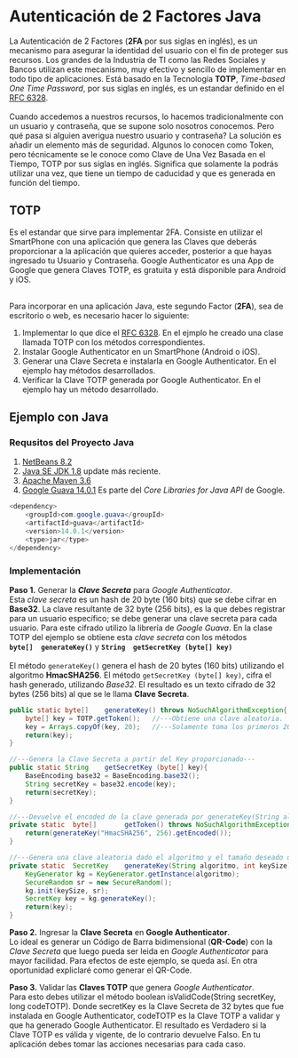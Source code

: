 # Autenticación de 2 Factores Java
La Autenticación de 2 Factores (**2FA** por sus siglas en inglés), es un mecanismo para asegurar la identidad del usuario con el fin de proteger sus recursos. Los grandes de la Industria de TI como las Redes Sociales y Bancos utilizan este mecanismo, muy efectivo y sencillo de implementar en todo tipo de aplicaciones. Está basado en la Tecnología **TOTP**, *Time-based One Time Password*, por sus siglas en inglés, es un estandar definido en el [RFC 6328][rfc6328].
<br/><br/>
Cuando accedemos a nuestros recursos, lo hacemos tradicionalmente con un usuario y contraseña, que se supone solo nosotros conocemos. Pero qué pasa si alguien averigua nuestro usuario y contraseña? La solución es añadir un elemento más de seguridad. Algunos lo conocen como Token, pero técnicamente se le conoce como Clave de Una Vez Basada en el Tiempo, TOTP por sus siglas en inglés. Significa que solamente la podrás utilizar una vez, que tiene un tiempo de caducidad y que es generada en función del tiempo.

## TOTP
Es el estandar que sirve para implementar 2FA. Consiste en utilizar el SmartPhone con una aplicación que genera las Claves que deberás proporcionar a la aplicación que quieres acceder, posterior a que hayas ingresado tu Usuario y Contraseña. Google Authenticator es una App de Google que genera Claves TOTP, es gratuita y está disponible para Android y iOS.<br/><br/>

Para incorporar en una aplicación Java, este segundo Factor (**2FA**), sea de escritorio o web, es necesario hacer lo siguiente:
1. Implementar lo que dice el [RFC 6328][rfc6328]. En el ejmplo he creado una clase llamada TOTP con los métodos correspondientes. 
2. Instalar Google Authenticator en un SmartPhone (Android o iOS).
3. Generar una Clave Secreta e instalarla en Google Authenticator. En el ejemplo hay métodos desarrollados.
4. Verificar la Clave TOTP generada por Google Authenticator. En el ejemplo hay un método desarrollado.

## Ejemplo con Java

### Requsitos del Proyecto Java
1. [NetBeans 8.2](https://netbeans.org/downloads/)
2. [Java SE JDK 1.8](https://www.oracle.com/technetwork/java/javase/downloads/jdk8-downloads-2133151.html?fbclid=IwAR21GQMtgfZY7ZzLscX538bwGPkzqT8ap2jXCFUy0Ycnmxqy4hEDja7XPJo) update más reciente.
3. [Apache Maven 3.6](https://www-us.apache.org/dist/maven/maven-3/3.6.0/binaries/apache-maven-3.6.0-bin.zip?fbclid=IwAR2pO8S7v5Frm0eKYDoTemFWSu7w0fIYOIXsDrmrthNlUKGHQbF6uN5TkoM)
4. [Google Guava 14.0.1](https://repo1.maven.org/maven2/com/google/guava/guava/14.0.1/) Es parte del *Core Libraries for Java API* de Google.
```java
<dependency>
    <groupId>com.google.guava</groupId>
    <artifactId>guava</artifactId>
    <version>14.0.1</version>
    <type>jar</type>
</dependency>
```
### Implementación
**Paso 1.** Generar la **_Clave Secreta_** para *Google Authenticator*. <br/>Esta *clave secreta* es un hash de 20 byte (160 bits) que se debe cifrar en **Base32**. La clave resultante de 32 byte (256 bits), es la que debes registrar para un usuario específico; se debe generar una clave secreta para cada usuario. Para este cifrado utilizo la librería de *Google Guava*. En la clase TOTP del ejemplo se obtiene esta *clave secreta* con los métodos <br/> **`byte[]  generateKey()`** y **`String  getSecretKey (byte[] key)`**
<br/><br/>
El método `generateKey()` genera el hash de 20 bytes (160 bits) utilizando el algoritmo **HmacSHA256**. El método `getSecretKey (byte[] key)`, cifra el hash generado, utilizando *Base32*. El resultado es un texto cifrado de 32 bytes (256 bits) al que se le llama **Clave Secreta**.

```java
public static byte[]    generateKey() throws NoSuchAlgorithmException{
    byte[] key = TOTP.getToken();   //---Obtiene una clave aleatoria.
    key = Arrays.copyOf(key, 20);   //---Solamente toma los primeros 20 byte de la clave generada.
    return(key);
}

//---Genera la Clave Secreta a partir del Key proporcionado---
public static String    getSecretKey (byte[] key){
    BaseEncoding base32 = BaseEncoding.base32();
    String secretKey = base32.encode(key);
    return(secretKey);
}
```

```java
//---Devuelve el encoded de la clave generada por generateKey(String algoritmo, int keySize)---
private static  byte[]       getToken() throws NoSuchAlgorithmException{
    return(generateKey("HmacSHA256", 256).getEncoded());
}

//---Genera una clave aleatoria dado el algoritmo y el tamaño deseado de la clave en bits.---
private static  SecretKey    generateKey(String algoritmo, int keySize) throws NoSuchAlgorithmException{
    KeyGenerator kg = KeyGenerator.getInstance(algoritmo);
    SecureRandom sr = new SecureRandom();
    kg.init(keySize, sr);
    SecretKey key = kg.generateKey();
    return(key);
}
```
**Paso 2.** Ingresar la **Clave Secreta** en **Google Authenticator**. <br/>Lo ideal es generar un Código de Barra bidimensional (**QR-Code**) con la *Clave Secreta* que luego pueda ser leida en *Google Authenticator* para mayor facilidad. Para efectos de este ejemplo, se queda así. En otra oportunidad expliclaré como generar el QR-Code.

**Paso 3.** Validar las **Claves TOTP** que genera *Google Authenticator*. <br/>Para esto debes utilizar el método boolean isValidCode(String secretKey, long codeTOTP).  Donde secretKey es la Clave Secreta de 32 bytes que fue instalada en Google Authenticator, codeTOTP es la Clave TOTP a validar y que ha generado Google Authenticator. El resultado es Verdadero si la Clave TOTP es válida y vigente, de lo contrario devuelve Falso. En tu aplicación debes tomar las acciones necesarias para cada caso.

[rfc6328]: https://tools.ietf.org/html/rfc6238?fbclid=IwAR0gbgA80ZkOYv5FNtd4B_mQb7rsdrOwkIuDofW8Htw_3xPf1QXvf3iP3zk
